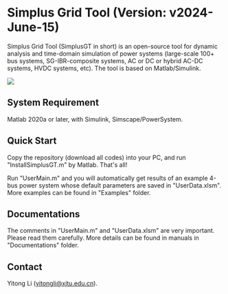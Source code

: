 # Simplus Grid Tool (Version: v2024-June-15)

Simplus Grid Tool (SimplusGT in short) is an open-source tool for dynamic analysis and time-domain simulation of power systems (large-scale 100+ bus systems, SG-IBR-composite systems, AC or DC or hybrid AC-DC systems, HVDC systems, etc). The tool is based on Matlab/Simulink.

![](https://raw.githubusercontent.com/Future-Power-Networks/Simplus-Grid-Tool/master/Documentations/Figures/SoftwareExample.png)

## System Requirement

Matlab 2020a or later, with Simulink, Simscape/PowerSystem.

## Quick Start

Copy the repository (download all codes) into your PC, and run "InstallSimplusGT.m" by Matlab. That's all! 

Run "UserMain.m" and you will automatically get results of an example 4-bus power system whose default parameters are saved in "UserData.xlsm". More examples can be found in "Examples" folder.

## Documentations

The comments in "UserMain.m" and "UserData.xlsm" are very important. Please read them carefully. More details can be found in manuals in "Documentations" folder.

## Contact

Yitong Li (yitongli@xjtu.edu.cn).
